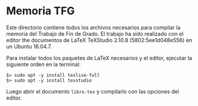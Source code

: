 Memoria TFG
=============

Este directorio contiene todos los archivos necesarios para compilar la memoria del Trabajo de Fin de Grado. El trabajo ha sido realizado con el editor the documentos de LaTeX TeXStudio 2.10.8 (5802:5ee1d048e556) en un Ubuntu 16.04.7.

Para instalar todos los paquetes de LaTeX necesarios y el editor, ejecutar la siguiente orden en la terminal:

```console
$> sudo apt -y install texlive-full
$> sudo apt -y install texstudio
```

Luego abrir el documento `libro.tex` y compilarlo con las opciones del editor.
